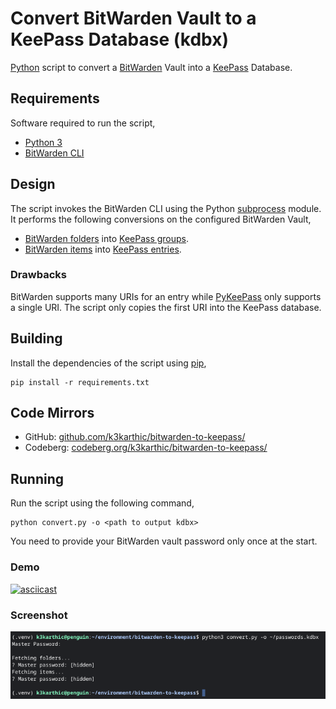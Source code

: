 # Convert BitWarden Vault to a KeePass Database (kdbx)

[Python](https://www.python.org/) script to convert a [BitWarden](https://bitwarden.com/) Vault into a [KeePass](https://keepassxc.org/) Database.

## Requirements

Software required to run the script,
* [Python 3](https://www.python.org/download/releases/3.0/)
* [BitWarden CLI](https://bitwarden.com/help/article/cli/)

## Design

The script invokes the BitWarden CLI using the Python [subprocess](https://docs.python.org/3/library/subprocess.html) module. It performs the following conversions on the configured BitWarden Vault,
* [BitWarden folders](https://bitwarden.com/help/article/folders/) into [KeePass groups](https://keepassxc.org/docs/KeePassXC_UserGuide.html#_application_layout).
* [BitWarden items](https://bitwarden.com/help/article/managing-items/) into [KeePass entries](https://keepassxc.org/docs/KeePassXC_UserGuide.html#_adding_an_entry).

### Drawbacks

BitWarden supports many URIs for an entry while [PyKeePass](https://github.com/libkeepass/pykeepass#adding-entries) only supports a single URI. The script only copies the first URI into the KeePass database. 

## Building

Install the dependencies of the script using [pip](https://pypi.org/project/pip/),
```
pip install -r requirements.txt
```

## Code Mirrors

* GitHub: [github.com/k3karthic/bitwarden-to-keepass/](https://github.com/k3karthic/bitwarden-to-keepass/)
* Codeberg: [codeberg.org/k3karthic/bitwarden-to-keepass/](https://codeberg.org/k3karthic/bitwarden-to-keepass/)

## Running

Run the script using the following command,
```
python convert.py -o <path to output kdbx>
```

You need to provide your BitWarden vault password only once at the start.

### Demo

[![asciicast](https://asciinema.org/a/449042.svg)](https://asciinema.org/a/449042)

### Screenshot

![screenshot of run](assets/screenshot.png)
